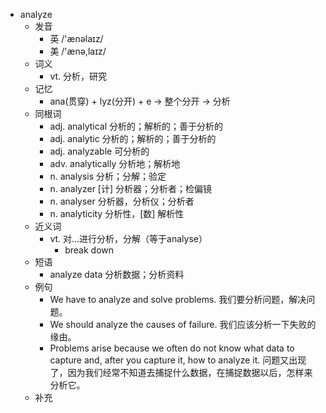 - analyze
  - 发音
    - 英 /'ænəlaɪz/
    - 美 /'ænə,laɪz/
  - 词义
    - vt. 分析，研究
  - 记忆
    - ana(贯穿) + lyz(分开) + e → 整个分开 → 分析
  - 同根词
    - adj. analytical 分析的；解析的；善于分析的
    - adj. analytic 分析的；解析的；善于分析的
    - adj. analyzable 可分析的
    - adv. analytically 分析地；解析地
    - n. analysis 分析；分解；验定
    - n. analyzer [计] 分析器；分析者；检偏镜
    - n. analyser 分析器，分析仪；分析者
    - n. analyticity 分析性，[数] 解析性
  - 近义词
    - vt. 对…进行分析，分解（等于analyse）
      - break down
  - 短语
    - analyze data 分析数据；分析资料
  - 例句
    - We have to analyze and solve problems. 我们要分析问题，解决问题。
    - We should analyze the causes of failure. 我们应该分析一下失败的缘由。
    - Problems arise because we often do not know what data to capture and, after you capture it, how to analyze it. 问题又出现了，因为我们经常不知道去捕捉什么数据，在捕捉数据以后，怎样来分析它。
  - 补充